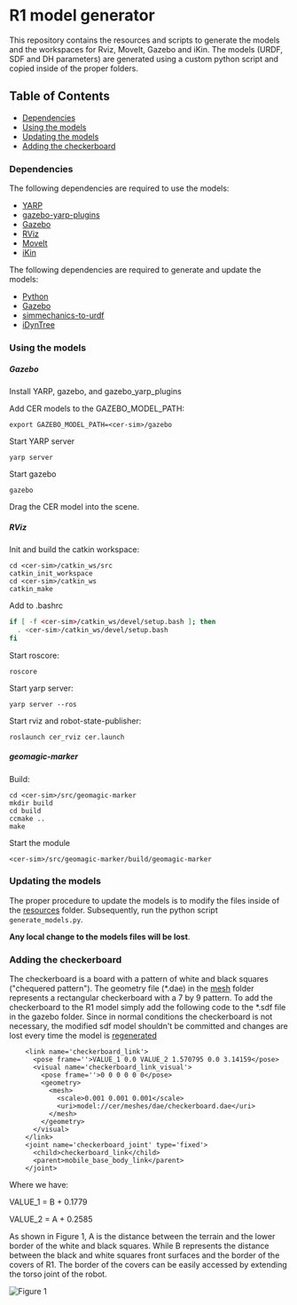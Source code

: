 R1 model generator
=================
This repository contains the resources and scripts to generate the models and the workspaces for Rviz, MoveIt, Gazebo and iKin.
The models (URDF, SDF and DH parameters) are generated using a custom python script and copied inside of the proper folders.

Table of Contents
-----------------
  * [Dependencies](#dependencies)
  * [Using the models](#using-the-models)
  * [Updating the models](#updating-the-models)
  * [Adding the checkerboard](#adding-the-checkerboard)

### Dependencies
The following dependencies are required to use the models:
- [YARP](http://www.yarp.it/)
- [gazebo-yarp-plugins](https://github.com/robotology/gazebo-yarp-plugins)
- [Gazebo](http://gazebosim.org/)
- [RViz](http://wiki.ros.org/rviz)
- [MoveIt](http://moveit.ros.org)
- [iKin](https://github.com/robotology/icub-main)

The following dependencies are required to generate and update the models:
- [Python](https://www.python.org/)
- [Gazebo](http://gazebosim.org/)
- [simmechanics-to-urdf](https://github.com/robotology/simmechanics-to-urdf)
- [iDynTree](https://github.com/robotology/idyntree)

### Using the models
##### Gazebo
Install YARP, gazebo, and gazebo_yarp_plugins

Add CER models to the GAZEBO_MODEL_PATH:
```
export GAZEBO_MODEL_PATH=<cer-sim>/gazebo
```
Start YARP server
```
yarp server
```
Start gazebo
```
gazebo
```
Drag the CER model into the scene.

##### RViz
Init and build the catkin workspace:
```
cd <cer-sim>/catkin_ws/src
catkin_init_workspace
cd <cer-sim>/catkin_ws
catkin_make
```
Add to .bashrc
```bash
if [ -f <cer-sim>/catkin_ws/devel/setup.bash ]; then
  . <cer-sim>/catkin_ws/devel/setup.bash
fi
```
Start roscore:
```
roscore
```
Start yarp server:
```
yarp server --ros
```
Start rviz and robot-state-publisher:
```
roslaunch cer_rviz cer.launch
```

##### geomagic-marker
Build:
```
cd <cer-sim>/src/geomagic-marker
mkdir build
cd build
ccmake ..
make
```
Start the module
```
<cer-sim>/src/geomagic-marker/build/geomagic-marker
```

### Updating the models
The proper procedure to update the models is to modify the files inside of the [resources](resources/) folder. 
Subsequently, run the python script `generate_models.py`. 

**Any local change to the models files will be lost**.

### Adding the checkerboard
The checkerboard is a board with a pattern of white and black squares ("chequered pattern"). The geometry file (*.dae) in the [mesh](resources/mesh/dae/) folder represents a rectangular checkerboard with a 7 by 9 pattern.
To add the checkerboard to the R1 model simply add the following code to the *.sdf file in the gazebo folder.
Since in normal conditions the checkerboard is not necessary, the modified sdf model shouldn't be committed and changes are lost every time the model is  [regenerated](#Updating-the-models)

```
    <link name='checkerboard_link'>
      <pose frame=''>VALUE_1 0.0 VALUE_2 1.570795 0.0 3.14159</pose>
      <visual name='checkerboard_link_visual'>
        <pose frame=''>0 0 0 0 0 0</pose>
        <geometry>
          <mesh>
            <scale>0.001 0.001 0.001</scale>
            <uri>model://cer/meshes/dae/checkerboard.dae</uri>
          </mesh>
        </geometry>
      </visual>
    </link>
    <joint name='checkerboard_joint' type='fixed'>
      <child>checkerboard_link</child>
      <parent>mobile_base_body_link</parent>
    </joint>
```

Where we have:

VALUE_1 = B + 0.1779

VALUE_2 = A + 0.2585

As shown in Figure 1, A is the distance between the terrain and the lower border of the white and black squares. While B represents the distance between the black and white squares front surfaces and the border of the covers of R1. The border of the covers can be easily accessed by extending the torso joint of the robot.

![Figure 1](/resources/distances.jpg?raw=true "Figure 1")
